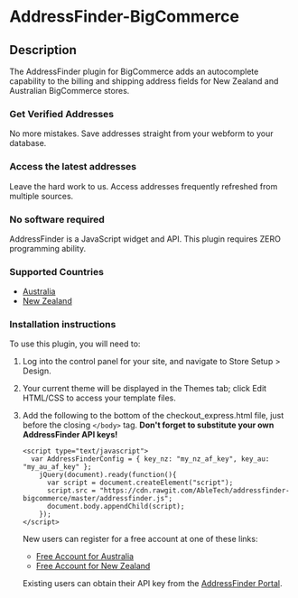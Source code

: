 # AddressFinder-BigCommerce

## Description

The AddressFinder plugin for BigCommerce adds an autocomplete capability to
the billing and shipping address fields for New Zealand and Australian
BigCommerce stores.

### Get Verified Addresses

No more mistakes. Save addresses straight from your webform to your database.

### Access the latest addresses

Leave the hard work to us. Access addresses frequently refreshed from multiple
sources.

### No software required

AddressFinder is a JavaScript widget and API. This plugin requires ZERO
programming ability.

### Supported Countries

* [Australia](https://addressfinder.com.au/)
* [New Zealand](https://addressfinder.nz/)

### Installation instructions

To use this plugin, you will need to:

1.  Log into the control panel for your site, and navigate to Store Setup > Design.
2.  Your current theme will be displayed in the Themes tab; click Edit HTML/CSS
    to access your template files.
3.  Add the following to the bottom of the checkout_express.html file, just
    before the closing `</body>` tag. **Don't forget to substitute your own
    AddressFinder API keys!**

    ```
    <script type="text/javascript">
      var AddressFinderConfig = { key_nz: "my_nz_af_key", key_au: "my_au_af_key" };
        jQuery(document).ready(function(){
          var script = document.createElement("script");
          script.src = "https://cdn.rawgit.com/AbleTech/addressfinder-bigcommerce/master/addressfinder.js";
          document.body.appendChild(script);
        });
    </script>
    ```

    New users can register for a free account at one of these links:
    * [Free Account for Australia](https://portal.addressfinder.io/signup/au/free)
    * [Free Account for New Zealand](https://portal.addressfinder.io/signup/nz/free)

    Existing users can obtain their API key from the [AddressFinder Portal](https://portal.addressfinder.io/).